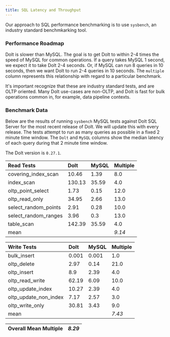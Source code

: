 ```yaml
---
title: SQL Latency and Throughput
---
```


Our approach to SQL performance benchmarking is to use `sysbench`, an
industry standard benchmkarking tool.

### Performance Roadmap

Dolt is slower than MySQL. The goal is to get Dolt to within 2-4 times
the speed of MySQL for common operations. If a query takes MySQL 1
second, we expect it to take Dolt 2-4 seconds. Or, if MySQL can run 8
queries in 10 seconds, then we want Dolt to run 2-4 queries in 10
seconds. The `multiple` column represents this relationship with
regard to a particular benchmark.

It's important recognize that these are industry standard tests, and
are OLTP oriented. Many Dolt use-cases are non-OLTP, and Dolt is fast
for bulk operations common in, for example, data pipeline contexts.

### Benchmark Data

Below are the results of running `sysbench` MySQL tests against Dolt
SQL Server for the most recent release of Dolt. We will update this
with every release. The tests attempt to run as many queries as
possible in a fixed 2 minute time window. The `Dolt` and `MySQL`
columns show the median latency of each query during that 2 minute
time window.

The Dolt version is `0.27.1`.

| Read Tests | Dolt | MySQL | Multiple |
| :--- | :--- | :--- | :--- |
| covering\_index\_scan | 10.46 | 1.39 | 8.0 |
| index\_scan | 130.13 | 35.59 | 4.0 |
| oltp\_point\_select | 1.73 | 0.15 | 12.0 |
| oltp\_read\_only | 34.95 | 2.66 | 13.0 |
| select\_random\_points | 2.91 | 0.28 | 10.0 |
| select\_random\_ranges | 3.96 | 0.3 | 13.0 |
| table\_scan | 142.39 | 35.59 | 4.0 |
| mean |  |  | _9.14_ |

| Write Tests | Dolt | MySQL | Multiple |
| :--- | :--- | :--- | :--- |
| bulk\_insert | 0.001 | 0.001 | 1.0 |
| oltp\_delete | 2.97 | 0.14 | 21.0 |
| oltp\_insert | 8.9 | 2.39 | 4.0 |
| oltp\_read\_write | 62.19 | 6.09 | 10.0 |
| oltp\_update\_index | 10.27 | 2.39 | 4.0 |
| oltp\_update\_non\_index | 7.17 | 2.57 | 3.0 |
| oltp\_write\_only | 30.81 | 3.43 | 9.0 |
| mean |  |  | _7.43_ |

| Overall Mean Multiple | _8.29_ |
| :--- | :--- |
<br/>
